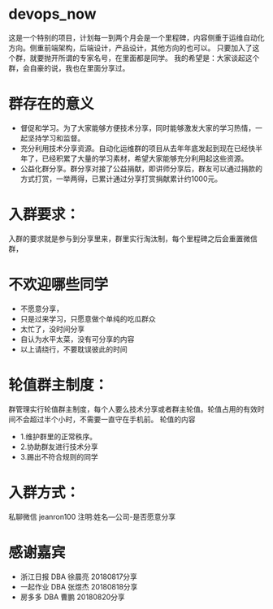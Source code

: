 # devops_now
这是一个特别的项目，计划每一到两个月会是一个里程碑，内容侧重于运维自动化方向。侧重前端架构，后端设计，产品设计，其他方向的也可以。
只要加入了这个群，就要抛开所谓的专家名号，在里面都是同学。
我的希望是：大家谈起这个群，会自豪的说，我也在里面分享过。

# 群存在的意义
- 督促和学习。为了大家能够方便技术分享，同时能够激发大家的学习热情，一起坚持学习和监督。
- 充分利用技术分享资源。自动化运维群的项目从去年年底发起到现在已经快半年了，已经积累了大量的学习素材，希望大家能够充分利用起这些资源。
- 公益化群分享。群分享对接了公益捐献，即讲师分享后，群友可以通过捐款的方式打赏，一举两得，已累计通过分享打赏捐献累计约1000元。


# 入群要求：
入群的要求就是参与到分享里来，群里实行淘汰制，每个里程碑之后会重置微信群，

# 不欢迎哪些同学
- 不愿意分享，
- 只是过来学习，只愿意做个单纯的吃瓜群众
- 太忙了，没时间分享
- 自认为水平太菜，没有可分享的内容
- 以上请绕行，不要耽误彼此的时间

# 轮值群主制度：
群管理实行轮值群主制度，每个人要么技术分享或者群主轮值。轮值占用的有效时间不会超过半个小时，不需要一直守在手机前。
轮值的内容
  - 1.维护群里的正常秩序。
  - 2.协助群友进行技术分享
  - 3.踢出不符合规则的同学
  
# 入群方式：
私聊微信 jeanron100 注明:姓名—公司-是否愿意分享

#  感谢嘉宾
  - 浙江日报 DBA  徐晨亮  20180817分享
  - 一起作业 DBA  张煜杰  20180818分享
  - 房多多   DBA  曹鹏    20180820分享

